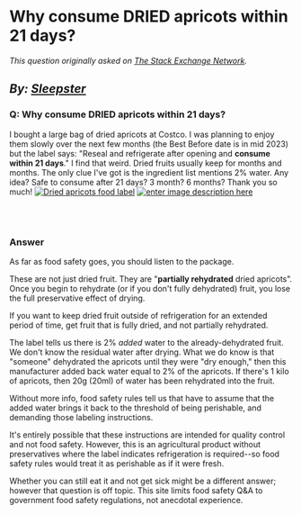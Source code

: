 # Why consume DRIED apricots within 21 days?

_This question originally asked on [The Stack Exchange Network](https://cooking.stackexchange.com/q/122310)._

_By: [Sleepster](https://cooking.stackexchange.com/u/9668)_
<br>
--------------------------------------------
### Q: Why consume DRIED apricots within 21 days?
<p>I bought a large bag of dried apricots at Costco. I was planning to enjoy them slowly over the next few months (the Best Before date is in mid 2023) but the label says: &quot;Reseal and refrigerate after opening and <strong>consume within 21 days</strong>.&quot;
I find that weird. Dried fruits usually keep for months and months. The only clue I've got is the ingredient list mentions 2% water. Any idea? Safe to consume after 21 days? 3 month? 6 months? Thank you so much!
<a href="https://i.sstatic.net/FKZvX.jpg" rel="noreferrer"><img src="https://i.sstatic.net/FKZvX.jpg" alt="Dried apricots food label" /></a>
<a href="https://i.sstatic.net/KsTY0.jpg" rel="noreferrer"><img src="https://i.sstatic.net/KsTY0.jpg" alt="enter image description here" /></a></p>

<br><br>
### Answer 
<p>As far as food safety goes, you should listen to the package.</p>
<p>These are not just dried fruit. They are &quot;<strong>partially rehydrated</strong> dried apricots&quot;. Once you begin to rehydrate (or if you don't fully dehydrated) fruit, you lose the full preservative effect of drying.</p>
<p>If you want to keep dried fruit outside of refrigeration for an extended period of time, get fruit that is fully dried, and not partially rehydrated.</p>
<p>The label tells us there is 2% <em>added</em> water to the already-dehydrated fruit. We don't know the residual water after drying. What we do know is that &quot;someone&quot; dehydrated the apricots until they were &quot;dry enough,&quot; then this manufacturer added back water equal to 2% of the apricots. If there's 1 kilo of apricots, then 20g (20ml) of water has been rehydrated into the fruit.</p>
<p>Without more info, food safety rules tell us that have to assume that the added water brings it back to the threshold of being perishable, and demanding those labeling instructions.</p>
<p>It's entirely possible that these instructions are intended for quality control and not food safety. However, this is an agricultural product without preservatives where the label indicates refrigeration is required--so food safety rules would treat it as perishable as if it were fresh.</p>
<p>Whether you can still eat it and not get sick might be a different answer; however that question is off topic. This site limits food safety Q&amp;A to government food safety regulations, not anecdotal experience.</p>

